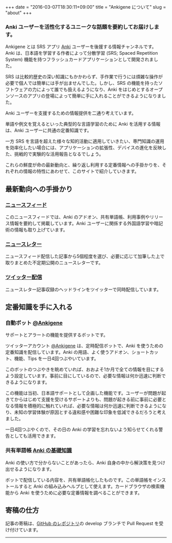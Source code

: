 +++
date = "2016-03-07T18:30:11+09:00"
title = "Ankigene について"
slug = "about"
+++

### Anki ユーザーを活性化するユニークな話題を要約してお届けします。

Ankigene とは SRS アプリ [Anki](http://ankisrs.net) ユーザーを後援する情報チャンネルです。
Anki は、日本語を学習する作者によって分散学習 (SRS; Spaced Repetition System) 機能を持つフラッシュカードアプリケーションとして開発されました。

SRS は比較的歴史の深い知識にもかかわらず、手作業で行うには煩雑な操作が必要で個人では簡単には手が出ませんでした。しかし、SRS の機能を持ったソフトウェアの力によって誰でも扱えるようになり、Anki をはじめとするオープンソースのアプリの登場によって簡単に手に入れることができるようになりました。

Anki ユーザーを支援するための情報提供を二通り考えています。

単語や例文を覚えるといった典型的な言語学習のために Anki を活用する情報は、Anki ユーザーに共通の定番知識です。

一方 SRS を言語を超えた様々な知的活動に適用していきたい、専門知識の運用を効率化したい場合には、アプリケーションの拡張性、デバイスの進化を反映した、挑戦的で実験的な活用報告となるでしょう。

これらの鮮度が命の最新動向と、繰り返し利用する定番情報への手掛かりを、それぞれの情報の特性にあわせて、このサイトで紹介していきます。

## 最新動向への手掛かり

### [ニュースフィード](/index.xml)

このニュースフィードでは、Anki のアドオン、共有単語帳、利用事例やリリース情報を要約して掲載しています。Anki ユーザーに関係する外国語学習や暗記術の情報も取り上げています。

### [ニュースレター](/ankigene/) 

ニュースフィード配信した記事から5個程度を選び、必要に応じて加筆した上で取りまとめた不定期公開のニュースレターです。

### [ツイッター配信](https://twitter/ankigene)

ニュースレター記事収録のヘッドラインをツイッターで同時配信しています。

## 定番知識を手に入れる

### 自動ボット [@Ankigene](https://twitter/ankigene)

サポートとアラートの機能を提供するボットです。

ツイッターアカウント [@Ankigene](https://twitter/ankigene) は、定時配信ボットで、Anki を使うための定番知識を配信しています。Anki の用語、よく使うアドオン、ショートカット、機能、Tips を一日4回つぶやいています。

このボットのつぶやきを眺めていれば、おおよそ1か月で全ての情報を目にするよう設定しています。事前に目にしているので、必要な情報は何か迅速に判断できるようになります。

この機能は当初、日本語サポートとして企画した機能です。ユーザーが問題が起きてからはじめて支援を受けるサポートよりも、問題が起きる前に事前に必要となる情報を積極的に触れていれば、必要な情報は何か迅速に判断できるようになり、未知の学習体験が原因とする違和感や困難な印象を低減できるだろうと考えました。

一日4回つぶやくので、その日の Anki の学習を忘れないよう知らせてくれる警告としても活用できます。

### 共有単語帳 [Anki の基礎知識](https://ankiweb.net/shared/info/206033178)

Anki の使い方で分からないことがあったら、Anki 自身の中から解決策を見つけ出せるようになります。

ボットで配信している内容を、共有単語帳化したものです。この単語帳をインストールすると Anki の組み込みヘルプとして使えます。カードブラウザの検索機能から Anki を使うために必要な定番情報を調べることができます。

## 寄稿の仕方

記事の寄稿は、[GitHub のレポジトリ](https://github.com/ankigene/ankigene.github.io/tree/develop/)の develop ブランチで Pull Request を受け付けています。

* * *

